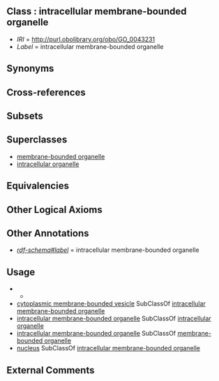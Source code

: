 
## Class : intracellular membrane-bounded organelle

 * *IRI* = http://purl.obolibrary.org/obo/GO_0043231
 * *Label* = intracellular membrane-bounded organelle

## Synonyms


## Cross-references


## Subsets


## Superclasses

 * [membrane-bounded organelle](../../GO/27/GO_0043227.md)
 * [intracellular organelle](../../GO/29/GO_0043229.md)

## Equivalencies


## Other Logical Axioms


## Other Annotations

 * *[rdf-schema#label](../../el/rdf-schema#label.md)* = intracellular membrane-bounded organelle

## Usage

 * -
 * [cytoplasmic membrane-bounded vesicle](../../GO/23/GO_0016023.md) SubClassOf [intracellular membrane-bounded organelle](../../GO/31/GO_0043231.md)
 * [intracellular membrane-bounded organelle](../../GO/31/GO_0043231.md) SubClassOf [intracellular organelle](../../GO/29/GO_0043229.md)
 * [intracellular membrane-bounded organelle](../../GO/31/GO_0043231.md) SubClassOf [membrane-bounded organelle](../../GO/27/GO_0043227.md)
 * [nucleus](../../GO/34/GO_0005634.md) SubClassOf [intracellular membrane-bounded organelle](../../GO/31/GO_0043231.md)

## External Comments

